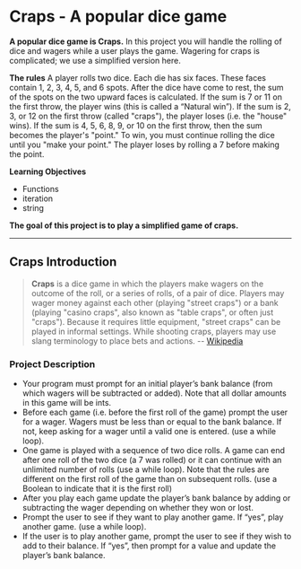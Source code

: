 # Craps - A popular dice game

**A popular dice game is Craps.** In this project you will handle the rolling of dice and wagers while a user plays the game. Wagering for craps is complicated; we use a simplified version here.

**The rules** A player rolls two dice. Each die has six faces. These faces contain 1, 2, 3, 4, 5, and 6 spots. After the dice have come to rest, the sum of the spots on the two upward faces is calculated. If the sum is 7 or 11 on the first throw, the player wins (this is called a “Natural win”). If the sum is 2, 3, or 12 on the first throw (called "craps"), the player loses (i.e. the "house" wins). If the sum is 4, 5, 6, 8, 9, or 10 on the first throw, then the sum becomes the player's "point." To win, you must continue rolling the dice until you "make your point." The player loses by rolling a 7 before making the point.

**Learning Objectives**
- Functions
- iteration
- string

**The goal of this project is to play a simplified game of craps.**

-------------------

## Craps Introduction

> **Craps** is a dice game in which the players make wagers on the outcome of the roll, or a series of rolls, of a pair of dice. Players may wager money against each other (playing "street craps") or a bank (playing "casino craps", also known as "table craps", or often just "craps"). Because it requires little equipment, "street craps" can be played in informal settings. While shooting craps, players may use slang terminology to place bets and actions. -- [Wikipedia](https://en.wikipedia.org/wiki/Craps)

### Project Description

* Your program must prompt for an initial player’s bank balance (from which wagers will be subtracted or added). Note that all dollar amounts in this game will be ints.
* Before each game (i.e. before the first roll of the game) prompt the user for a wager. Wagers must be less than or equal to the bank balance. If not, keep asking for a wager until a valid one is entered. (use a while loop).
* One game is played with a sequence of two dice rolls. A game can end after one roll of the two dice (a 7 was rolled) or it can continue with an unlimited number of rolls (use a while loop). Note that the rules are different on the first roll of the game than on subsequent rolls. (use a Boolean to indicate that it is the first roll)
* After you play each game update the player’s bank balance by adding or subtracting the wager depending on whether they won or lost.
* Prompt the user to see if they want to play another game. If “yes”, play another game. (use a while loop).
* If the user is to play another game, prompt the user to see if they wish to add to their balance. If “yes”, then prompt for a value and update the player’s bank balance.
